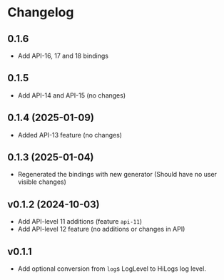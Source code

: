 # Changelog

## 0.1.6

- Add API-16, 17 and 18 bindings

## 0.1.5

- Add API-14 and API-15 (no changes)

## 0.1.4 (2025-01-09)

- Added API-13 feature (no changes)

## 0.1.3 (2025-01-04)

- Regenerated the bindings with new generator (Should have no user visible changes)

## v0.1.2 (2024-10-03)

- Add API-level 11 additions (feature `api-11`)
- Add API-level 12 feature (no additions or changes in API)

## v0.1.1 

- Add optional conversion from `log`s LogLevel to HiLogs log level.
